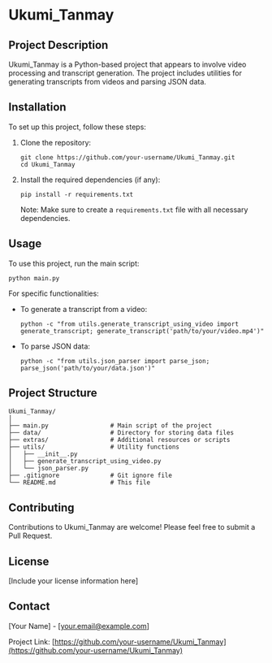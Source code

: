 # Ukumi_Tanmay

## Project Description
Ukumi_Tanmay is a Python-based project that appears to involve video processing and transcript generation. The project includes utilities for generating transcripts from videos and parsing JSON data.

## Installation
To set up this project, follow these steps:

1. Clone the repository:
   ```
   git clone https://github.com/your-username/Ukumi_Tanmay.git
   cd Ukumi_Tanmay
   ```

2. Install the required dependencies (if any):
   ```
   pip install -r requirements.txt
   ```
   Note: Make sure to create a `requirements.txt` file with all necessary dependencies.

## Usage
To use this project, run the main script:

```
python main.py
```

For specific functionalities:

- To generate a transcript from a video:
  ```
  python -c "from utils.generate_transcript_using_video import generate_transcript; generate_transcript('path/to/your/video.mp4')"
  ```

- To parse JSON data:
  ```
  python -c "from utils.json_parser import parse_json; parse_json('path/to/your/data.json')"
  ```

## Project Structure
```
Ukumi_Tanmay/
│
├── main.py                 # Main script of the project
├── data/                   # Directory for storing data files
├── extras/                 # Additional resources or scripts
├── utils/                  # Utility functions
│   ├── __init__.py
│   ├── generate_transcript_using_video.py
│   └── json_parser.py
├── .gitignore              # Git ignore file
└── README.md               # This file
```

## Contributing
Contributions to Ukumi_Tanmay are welcome! Please feel free to submit a Pull Request.

## License
[Include your license information here]

## Contact
[Your Name] - [your.email@example.com]

Project Link: [https://github.com/your-username/Ukumi_Tanmay](https://github.com/your-username/Ukumi_Tanmay)
